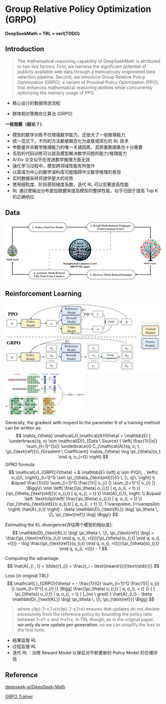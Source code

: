 # Group Relative Policy Optimization (GRPO)

**DeepSeekMath + TRL + verl(TODO)**

## Introduction

> The mathematical reasoning capability of DeepSeekMath is attributed to two key factors: First, we harness the significant potential of publicly available web data through a meticulously engineered data selection pipeline. Second, we introduce Group Relative Policy Optimization (GRPO), a variant of Proximal Policy Optimization (PPO), that enhances mathematical reasoning abilities while concurrently optimizing the memory usage of PPO.

- 精心设计的数据筛选流程

- 群体相对策略优化算法 (GRPO)

**一些观察（结论？）**

- 模型的数学训练不仅增强数学能力，还放大了一般推理能力
- 统一范式下，不同的方法都被概念化为直接或简化的 RL 技术
- 参数量并非数学推理能力的唯一关键因素，高质量数据集也十分重要
- 先验的代码训练可以提高模型解决数学问题的能力/推理能力
- ArXiv 论文似乎在改进数学推理方面无效
- 强化学习过程中，模型跨领域性能有所提升
- 以英语为中心的数学语料库可能阻碍中文数学推理的表现
- 实时数据采样将提供更大的优势
- 使用细粒度、阶跃感知梯度系数，迭代 RL 可以显著提高性能
- RL 通过使输出分布更加稳健来提高模型的整体性能，似乎归因于提高 Top K 的正确响应

## Data

<img src="./images/x1.png" alt="data" style="zoom: 50%;" />

## Reinforcement Learning

<img src="./images/x2.png" alt="GRPO" style="zoom:50%;" />

<img src="./images/grpo_visual.png" style="zoom: 25%;" />

Generally, the gradient with respect to the parameter θ of a training method can be written as:
$$
\nabla_{\theta} \mathcal{J}_\mathcal{A}(\theta) = \mathbb{E} [ \underbrace{(q, o) \sim \mathcal{D}}_{Data \ Source} ] \left( \frac{1}{|o|} \sum_{t=1}^{|o|} \underbrace{G C_{\mathcal{A}}(q, o, t, \pi_{\text{ref}})}_{Gradient \ Coefficient} \nabla_{\theta} \log \pi_{\theta}(o_t \mid q, o_{<t}) \right)
$$
GPRO formula:
$$
\mathcal{J}_{GRPO}(\theta) = & \mathbb{E} \left[ q \sim P(Q)\, , \left\{ o_{i}\, \right\}_{i=1}^G \sim \pi_{\theta_{\text{old}}}(O \, |\, q)\, \right]
\\
&\quad \frac{1}{G} \sum_{i=1}^G \frac{1}{| o_{i} |} \sum_{t=1}^{| o_{i} |} \Bigg\{\ \min \left[ \frac{\pi_\theta( o_{i,t} | q, o_{i, < t} )}{\pi_{\theta_{\text{old}}}( o_{i,t} | q, o_{i, < t} )} \hat{A}_{i,t}, \right. 
\\
&\quad \left. \text{clip}\left( \frac{\pi_\theta( o_{i,t} | q, o_{i, < t} )}{\pi_{\theta_{\text{old}}}( o_{i,t} | q, o_{i, < t} )}, 1-\varepsilon, 1+\varepsilon \right) \hat{A}_{i,t} \right] - \beta \mathbb{D}_{\text{KL}} \big[ \pi_\theta \, \|\, \pi_{\text{ref}} \big] \Bigg\} 
$$

Estimating the KL divergence(评估两个模型的相似度):
$$
\mathbb{D}_{\text{KL}} \big[ \pi_\theta \, \|\, \pi_{\text{ref}} \big] = \frac{\pi_{\text{ref}}(o_{i,t} \mid q, o_{i, <t})}{\pi_{\theta}(o_{i,t} \mid q, o_{i, <t})} - \log \frac{\pi_{\text{ref}}(o_{i,t} \mid q, o_{i, <t})}{\pi_{\theta}(o_{i,t} \mid q, o_{i, <t})} - 1
$$

Computing the advantage: 
$$
\hat{A}_{i , t} = \tilde{r}_{i} =  \frac{r_i - \text{mean(r)}}{\text{std(r)}}
$$

Loss (in original TRL):
$$
\mathcal{L}_{GRPO}(\theta) = - \frac{1}{G} \sum_{i=1}^G \frac{1}{| o_{i} |} \sum_{t=1}^{| o_{i} |} \Bigg[ \frac{\pi_\theta( o_{i,t} | q, o_{i, < t} )} { [ \pi_{\theta}( o_{i,t} | q, o_{i, < t} ) ]_{no \ grad} } \hat{A}_{i,t}  - \beta \mathbb{D}_{\text{KL}} \big[ \pi_\theta \, \|\, \pi_{\text{ref}}] \Bigg]
$$

> where clip(⋅,1−ϵ,1+ϵ)clip(⋅,1−*ϵ*,1+*ϵ*) ensures that updates do not deviate excessively from the reference policy by bounding the policy ratio between 1−ϵ1−*ϵ* and 1+ϵ1+*ϵ*. In TRL though, as in the original paper, **we only do one update per generation**, so we can simplify the loss to the first form.


- 结果监督 RL
- 过程监督 RL
- 迭代 RL：训练 Reward Model 以保证对不断更新的 Policy Model 的合理评估

## Reference

[deepseek-ai/DeepSeek-Math](https://github.com/deepseek-ai/DeepSeek-Math)

[GRPO Trainer](https://hf-mirror.com/docs/trl/grpo_trainer)